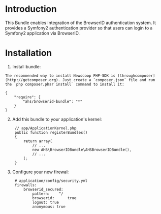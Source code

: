 Introduction
============

This Bundle enables integration of the BrowserID authentication system. 
It provides a Symfony2 authentication provider so that users can login to a Symfony2 application via BrowserID.

Installation
============

  1. Install bundle:

    The recommended way to install Newscoop PHP-SDK is [throughcomposer](http://getcomposer.org). Just create a `composer.json` file and run the `php composer.phar install` command to install it:

    {
        "require": {
            "ahs/browserid-bundle": "*"
        }
    }

  2. Add this bundle to your application's kernel:

          // app/ApplicationKernel.php
          public function registerBundles()
          {
              return array(
                  // ...
                  new AHS\BrowserIDBundle\AHSBrowserIDBundle(),
                  // ...
              );
          }  

  3. Configure your new firewal:

          # application/config/security.yml
          firewalls:
              browserid_secured:
                  pattern:    ^/
                  browserid:      true
                  logout: true
                  anonymous: true